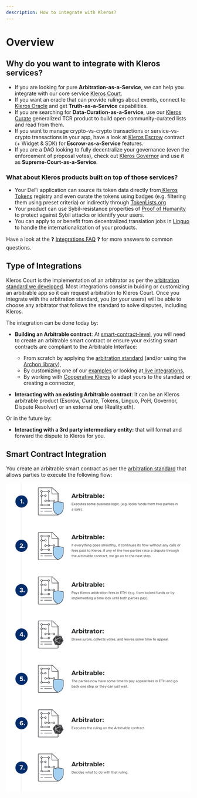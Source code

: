 ```yaml
---
description: How to integrate with Kleros?
---
```


# Overview

## Why do you want to integrate with Kleros services?

* If you are looking for pure **Arbitration-as-a-Service**, we can help you integrate with our core service [Kleros Court](https://kleros.gitbook.io/docs/products/court).
* If you want an oracle that can provide rulings about events, connect to [Kleros Oracle](https://kleros.gitbook.io/docs/products/oracle) and get **Truth-as-a-Service** capabilities.
* If you are searching for **Data-Curation-as-a-Service**, use our [Kleros Curate](https://kleros.gitbook.io/docs/products/curate) generalized TCR product to build open community-curated lists and read from them.
* If you want to manage crypto-vs-crypto transactions or service-vs-crypto transactions in your app, have a look at [Kleros Escrow](https://kleros.gitbook.io/docs/products/escrow) contract \(+ Widget & SDK\) for **Escrow-as-a-Service** features.
* If you are a DAO looking to fully decentralize your governance \(even the enforcement of proposal votes\), check out [Kleros Governor](https://kleros.gitbook.io/docs/products/governor) and use it as **Supreme-Court-as-a-Service**.

### What about Kleros products built on top of those services?

* Your DeFi application can source its token data directly from[ Kleros Tokens](https://kleros.gitbook.io/docs/products/tokens) registry and even curate the tokens using badges \(e.g. filtering them using preset criteria\) or indirectly through [TokenLists.org](https://tokenlists.org/token-list?url=t2crtokens.eth)
* Your product can use Sybil-resistance properties of [Proof of Humanity](https://kleros.gitbook.io/docs/products/proof-of-humanity) to protect against Sybil attacks or identify your users.
* You can apply to or benefit from decentralized translation jobs in [Linguo](https://kleros.gitbook.io/docs/products/linguo) to handle the internationalization of your products.

Have a look at the ❓ [Integrations FAQ](https://kleros.gitbook.io/docs/integrations/integrations-faq) ❓ for more answers to common questions.

## Type of Integrations

Kleros Court is the implementation of an arbitrator as per the [arbitration standard we developed](https://kleros.gitbook.io/docs/developer/erc-792-arbitration-standard). Most integrations consist in buiding or customizing an arbitrable app so it can request arbitration to Kleros Court. Once you integrate with the arbitration standard, you \(or your users\) will be able to choose any arbitrator that follows the standard to solve disputes, including Kleros.  
  
The integration can be done today by:

* **Building an Arbitrable contract**: At [smart-contract-level](https://kleros.gitbook.io/docs/integrations/overview#smart-contract-integration), you will need to create an arbitrable smart contract or ensure your existing smart contracts are compliant to the Arbitrable Interface:

  * From scratch by applying the [arbitration standard](https://kleros.gitbook.io/docs/developer/erc-792-arbitration-standard) \(and/or using the [Archon library](https://kleros.gitbook.io/docs/developer/archon-ethereum-arbitration-standard-api)\),
  * By customizing one of our [examples](https://github.com/kleros/kleros-interaction) or looking at[ live integrations](https://kleros.gitbook.io/docs/integrations/current-integrations),
  * By working with [Cooperative Kleros](mailto:contact@kleros.io) to adapt yours to the standard or creating a connector,

* **Interacting with an existing Arbitrable contract**: It can be an Kleros arbitrable product \(Escrow, Curate, Tokens, Linguo, PoH, Governor, Dispute Resolver\) or an external one \(Reality.eth\).

Or in the future by:

* **Interacting with a 3rd party intermediary entity:** that will format and forward the dispute to Kleros for you.

## Smart Contract Integration

You create an arbitrable smart contract as per the [arbitration standard](https://kleros.gitbook.io/docs/developer/erc-792-arbitration-standard) that allows parties to execute the following flow:

![](../.gitbook/assets/image%20%286%29.png)



